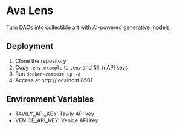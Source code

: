 # Ava Lens
Turn DAOs into collectible art with AI-powered generative models.

## Deployment
1. Clone the repository
2. Copy `.env.example` to `.env` and fill in API keys
3. Run `docker-compose up -d`
4. Access at http://localhost:8501

## Environment Variables
- TAVILY_API_KEY: Tavily API key
- VENICE_API_KEY: Venice API key 